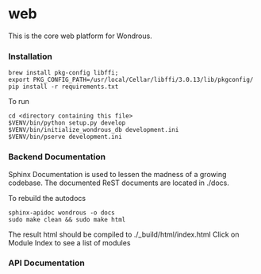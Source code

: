 # web
This is the core web platform for Wondrous.


### Installation
```
brew install pkg-config libffi;
export PKG_CONFIG_PATH=/usr/local/Cellar/libffi/3.0.13/lib/pkgconfig/
pip install -r requirements.txt
```
To run
```
cd <directory containing this file>
$VENV/bin/python setup.py develop
$VENV/bin/initialize_wondrous_db development.ini
$VENV/bin/pserve development.ini
```

### Backend Documentation
Sphinx Documentation is used to lessen the madness of a growing codebase. The documented ReST documents are located in ./docs.

To rebuild the autodocs
```
sphinx-apidoc wondrous -o docs
sudo make clean && sudo make html
```

The result html should be compiled to ./_build/html/index.html
Click on Module Index to see a list of modules

### API Documentation
